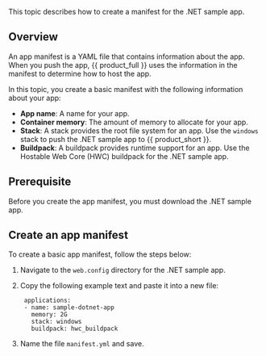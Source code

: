 This topic describes how to create a manifest for the .NET sample app.

## Overview

An app manifest is a YAML file that contains information about the app.
When you push the app, {{ product_full }} uses the information in the manifest
to determine how to host the app.

In this topic, you create a basic manifest with the following information
about your app:

* **App name**: A name for your app.
* **Container memory**: The amount of memory to allocate for your app.
* **Stack**: A stack provides the root file system for an app. Use the `windows`
stack to push the .NET sample app to {{ product_short }}.
* **Buildpack**: A buildpack provides runtime support for an app. Use the
Hostable Web Core (HWC) buildpack for the .NET sample app.

## Prerequisite

Before you create the app manifest, you must download the .NET sample app.

## Create an app manifest

To create a basic app manifest, follow the steps below:

1. Navigate to the `web.config` directory for the .NET sample app.

1. Copy the following example text and paste it into a new file:

        applications:
        - name: sample-dotnet-app
          memory: 2G
          stack: windows
          buildpack: hwc_buildpack

1. Name the file `manifest.yml` and save.
